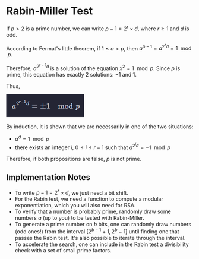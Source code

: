 # Rabin-Miller Test

If $p>2$ is a prime number, we can write $p-1 = 2^r \times d$, where $r\geq 1$ and $d$ is odd.

According to Fermat's little theorem, if $1\leq a < p$, then $a^{p-1} = a^{2^r d} = 1\mod p$.

Therefore, $a^{2^{r-1}d}$ is a solution of the equation $x^2 = 1 \mod p$. Since $p$ is prime, this equation has
exactly $2$ solutions: $-1$ and $1$.

Thus, 


![equation](equation.png)


By induction, it is shown that we are necessarily in one of the two situations:
- $a^d = 1 \mod p$
- there exists an integer $i$, $0\leq i\leq r-1$ such that $a^{2^i d} = -1 \mod p$

Therefore, if both propositions are false, $p$ is not prime.

## Implementation Notes
- To write $p-1 = 2^r \times d$, we just need a bit shift.
- For the Rabin test, we need a function to compute a modular exponentiation, which you
  will also need for RSA.
- To verify that a number is probably prime, randomly draw some numbers $a$ (up to you) 
  to be tested with Rabin-Miller.
- To generate a prime number on $b$ bits, one can randomly draw numbers (odd ones!) from the interval
   $[2^{b-1} +1,2^b -1]$ until finding one that passes the Rabin test. It's also possible to iterate through the interval.
- To accelerate the search, one can include in the Rabin test a divisibility check with a set of small prime factors.
